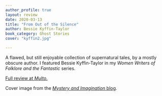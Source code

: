 ```yaml
---
author_profile: true
layout: review
date: 2020-03-13
title: "From Out of the Silence"
author: Bessie Kyffin-Taylor
book_category: Ghost Stories
cover: "kyffin2.jpg"

---
```

A flawed, but still enjoyable collection of supernatural tales, by a mostly obscure author. I featured Bessie Kyffin-Taylor in my *Women Writers of Folklore and the Fantastic* series. 

[Full review at *Multo*.](https://multoghost.wordpress.com/2020/03/13/women-writers-of-folklore-and-the-fantastic-bessie-kyffin-taylor/)

Cover image from the [*Mystery and Imagination* blog](https://gothictexts.wordpress.com/2013/10/09/from-out-of-the-silence-1920-by-bessie-kyffin-taylor/).